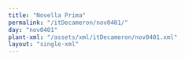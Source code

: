 ```yaml
---
title: "Novella Prima"
permalink: "/itDecameron/nov0401/"
day: "nov0401"
plant-xml: "/assets/xml/itDecameron/nov0401.xml"
layout: "single-xml"
---
```

